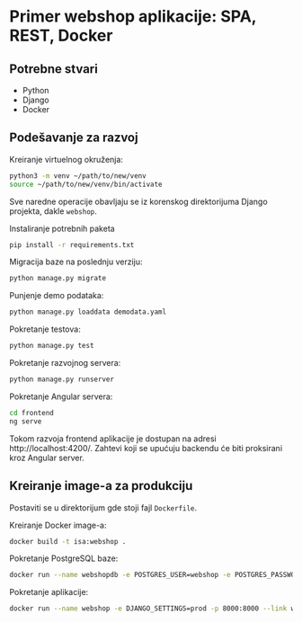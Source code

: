 # Primer webshop aplikacije: SPA, REST, Docker

## Potrebne stvari

* Python
* Django
* Docker

## Podešavanje za razvoj

Kreiranje virtuelnog okruženja:
```bash
python3 -m venv ~/path/to/new/venv
source ~/path/to/new/venv/bin/activate
```

Sve naredne operacije obavljaju se iz korenskog direktorijuma Django
projekta, dakle `webshop`.

Instaliranje potrebnih paketa
```bash
pip install -r requirements.txt
```

Migracija baze na poslednju verziju:
```bash
python manage.py migrate
```

Punjenje demo podataka:
```bash
python manage.py loaddata demodata.yaml
```

Pokretanje testova:
```bash
python manage.py test
```

Pokretanje razvojnog servera:
```bash
python manage.py runserver
```

Pokretanje Angular servera:
```bash
cd frontend
ng serve
```

Tokom razvoja frontend aplikacije je dostupan na adresi http://localhost:4200/. Zahtevi koji se upućuju
backendu će biti proksirani kroz Angular server.

## Kreiranje image-a za produkciju

Postaviti se u direktorijum gde stoji fajl `Dockerfile`.

Kreiranje Docker image-a:
```bash
docker build -t isa:webshop .
```

Pokretanje PostgreSQL baze:
```bash
docker run --name webshopdb -e POSTGRES_USER=webshop -e POSTGRES_PASSWORD=webshop -d postgres:12.2
```

Pokretanje aplikacije:
```bash
docker run --name webshop -e DJANGO_SETTINGS=prod -p 8000:8000 --link webshopdb -d isa:webshop
```


